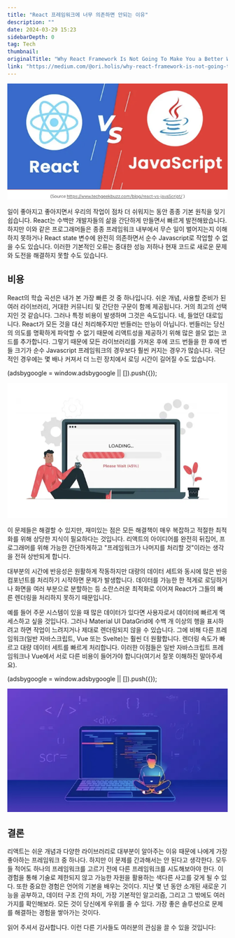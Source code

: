 ```yaml
---
title: "React 프레임워크에 너무 의존하면 안되는 이유"
description: ""
date: 2024-03-29 15:23
sidebarDepth: 0
tag: Tech
thumbnail: 
originalTitle: "Why React Framework Is Not Going To Make You a Better Web Developer?"
link: "https://medium.com/@ori.holis/why-react-framework-is-not-going-to-make-you-a-better-web-developer-754529d32911"
---
```



![React framework에 대한 부정적인 영향](./img/WhyReactFrameworkIsNotGoingToMakeYouaBetterWebDeveloper_0.png)

일이 좋아지고 좋아지면서 우리의 작업이 점차 더 쉬워지는 동안 종종 기본 원칙을 잊기 쉽습니다. React는 수백만 개발자들의 삶을 간단하게 만들면서 빠르게 발전해왔습니다. 하지만 이와 같은 프로그래머들은 종종 프레임워크 내부에서 무슨 일이 벌어지는지 이해하지 못하거나 React state 변수에 완전히 의존하면서 순수 Javascript로 작업할 수 없을 수도 있습니다. 이러한 기본적인 오류는 중대한 성능 저하나 현재 코드로 새로운 문제와 도전을 해결하지 못할 수도 있습니다.

## 비용

React의 학습 곡선은 내가 본 가장 빠른 것 중 하나입니다. 쉬운 개념, 사용할 준비가 된 여러 라이브러리, 거대한 커뮤니티 및 간단한 구문이 함께 제공됩니다. 거의 최고의 선택지인 것 같습니다. 그러나 특정 비용이 발생하며 그것은 속도입니다. 네, 들었던 대로입니다. React가 모든 것을 대신 처리해주지만 번들러는 만능이 아닙니다. 번들러는 당신의 의도를 명확하게 파악할 수 없기 때문에 리액트성을 제공하기 위해 많은 쓸모 없는 코드를 추가합니다. 그렇기 때문에 모든 라이브러리를 가져온 후에 코드 번들을 한 후에 번들 크기가 순수 Javascript 프레임워크의 경우보다 훨씬 커지는 경우가 많습니다. 극단적인 경우에는 몇 배나 커져서 더 느린 장치에서 로딩 시간이 길어질 수도 있습니다.

<!-- ui-log 수평형 -->
<ins class="adsbygoogle"
  style="display:block"
  data-ad-client="ca-pub-4877378276818686"
  data-ad-slot="9743150776"
  data-ad-format="auto"
  data-full-width-responsive="true"></ins>
<component is="script">
(adsbygoogle = window.adsbygoogle || []).push({});
</component>

![WhyReactFrameworkIsNotGoingToMakeYouaBetterWebDeveloper_1.png](./img/WhyReactFrameworkIsNotGoingToMakeYouaBetterWebDeveloper_1.png)

이 문제들은 해결할 수 있지만, 재미있는 점은 모든 해결책이 매우 복잡하고 적절한 최적화를 위해 상당한 지식이 필요하다는 것입니다. 리액트의 아이디어를 완전히 뒤집어, 프로그래머를 위해 가능한 간단하게하고 "프레임워크가 나머지를 처리할 것"이라는 생각을 전혀 상반되게 합니다.

대부분의 시간에 반응성은 원활하게 작동하지만 대량의 데이터 세트와 동시에 많은 반응 컴포넌트를 처리하기 시작하면 문제가 발생합니다. 데이터를 가능한 한 적게로 로딩하거나 화면을 여러 부분으로 분할하는 등 소란스러운 최적화로 이어져 React가 그들의 빠른 렌더링을 처리하지 못하기 때문입니다.

예를 들어 주문 시스템이 있을 때 많은 데이터가 있다면 사용자로서 데이터에 빠르게 액세스하고 싶을 것입니다. 그러나 Material UI DataGrid에 수백 개 이상의 행을 표시하려고 하면 작업이 느려지거나 제대로 렌더링되지 않을 수 있습니다. 그에 비해 다른 프레임워크(일반 자바스크립트, Vue 또는 Svelte)는 훨씬 더 원활합니다. 렌더링 속도가 빠르고 대량 데이터 세트를 빠르게 처리합니다. 이러한 이점들은 일반 자바스크립트 프레임워크나 Vue에서 서로 다른 비용이 들어가야 합니다(여기서 잘못 이해하진 말아주세요).

<!-- ui-log 수평형 -->
<ins class="adsbygoogle"
  style="display:block"
  data-ad-client="ca-pub-4877378276818686"
  data-ad-slot="9743150776"
  data-ad-format="auto"
  data-full-width-responsive="true"></ins>
<component is="script">
(adsbygoogle = window.adsbygoogle || []).push({});
</component>

![WhyReactFrameworkIsNotGoingToMakeYouaBetterWebDeveloper_2.png](./img/WhyReactFrameworkIsNotGoingToMakeYouaBetterWebDeveloper_2.png)

## 결론

리액트는 쉬운 개념과 다양한 라이브러리로 대부분이 알아주는 이유 때문에 나에게 가장 좋아하는 프레임워크 중 하나다. 하지만 이 문제를 간과해서는 안 된다고 생각한다. 모두들 적어도 하나의 프레임워크를 고르기 전에 다른 프레임워크를 시도해보아야 한다. 이 경험을 통해 기술로 제한되지 않고 가능한 자원을 활용하는 색다른 사고를 갖게 될 수 있다. 또한 중요한 경험은 언어의 기본을 배우는 것이다. 지난 몇 년 동안 소개된 새로운 기능을 공부하고, 데이터 구조 간의 차이, 가장 기본적인 알고리즘, 그리고 그 밖에도 여러 가지를 확인해보라. 모든 것이 당신에게 우위를 줄 수 있다. 가장 좋은 솔루션으로 문제를 해결하는 경험을 쌓아가는 것이다.

읽어 주셔서 감사합니다. 이런 다른 기사들도 여러분의 관심을 끌 수 있을 것입니다:
